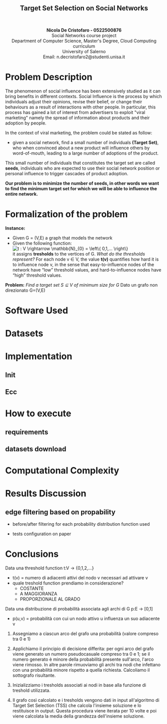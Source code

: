 <p align="center">
  <h2 align="center">Target Set Selection on Social Networks</h2>
    <br>
  <p align="center">
    <b>Nicola De Cristofaro - 0522500876</b><br>
    Social Networks course project <br>
	  Department of Computer Science, Master's Degree, Cloud Computing curriculum <br>
	  University of Salerno <br>
    Email: n.decristofaro2@studenti.unisa.it  
  </p>
</p>

# Problem Description
The phenomenon of social influence has been extensively studied as it can bring benefits in different contexts. Social Influence is the process by which individuals adjust their opinions, revise their belief, or change their behaviours as a result of interactions with other people. In particular, this process has gained a lot of interest from advertisers to exploit "viral marketing" namely the spread of information about products and their adoption by people.

In the context of viral marketing, the problem could be stated as follow: 
- given a social network, find a small number of individuals **(Target Set)**, who when convinced about a new product will influence others by word-of-mouth, leading to a large number of adoptions of the product.

This small number of individuals that constitutes the target set are called **seeds**, individuals who are expected to use their social network position or personal influence to trigger cascades of product adoption.

**Our problem is to minimize the number of seeds, in other words we want to find the minimum target set for which we will be able to influence the entire network.**

# Formalization of the problem
**Instance:**
- Given G = (V,E) a graph that models the network
- Given the following function: <br>
    <img src="https://latex.codecogs.com/svg.image?t&space;:&space;V&space;\rightarrow&space;\mathbb{N}_{0}&space;=&space;\left\{&space;0,1,...&space;\right\}" title="t : V \rightarrow \mathbb{N}_{0} = \left\{ 0,1,... \right\}" /><br>
   it assigns **tresholds** to the vertices of G. *What do the thresholds represent?* For each node v ∈ V, the value **t(v)** quantifies how hard it is to influence node v, in the sense that easy-to-influence nodes of the network have “low” threshold values, and hard-to-influence nodes have “high” threshold values.

**Problem:**
*Find a target set S ⊆ V of minimum size for G*
Dato un grafo non direzionato G=(V,E)

# Software Used


# Datasets


# Implementation

## Init

## Ecc

# How to execute

## requirements

## datasets download

# Computational Complexity

# Results Discussion

## edge filtering based on propability
- before/after filtering for each probability distribution function used

- tests configuration on paper

# Conclusions


Data una threshold function t:V -> {0,1,2,…}
- t(v) = numero di adiacenti attivi del nodo v necessari ad attivare v
- quale treshold function prendiamo in considerazione?
    - COSTANTE
    - A MAGGIORANZA
    - PROPORZIONALE AL GRADO


Data una distribuzione di probabilità associata agli archi di G p:E -> [0,1]
- p(u,v) = probabilità con cui un nodo attivo u influenza un suo adiacente v


1. Assegniamo a ciascun arco del grafo una probabilità (valore compreso tra 0 e 1)

2. Applichiamo il principio di decisione differita: per ogni arco del grafo viene generato un numero pseudocasuale compreso tra 0 e 1; se il numero generato è minore della probabilità presente sull'arco, l'arco viene rimosso. In altre parole rimuoviamo gli archi tra nodi che infettano con una probabilità minore rispetto a quella richiesta. Calcoliamo il sottografo risultante.

3. Inizializziamo i tresholds associati ai nodi in base alla funzione di treshold utilizzata.

4. Il grafo così calcolato e i tresholds vengono dati in input all'algoritmo di Target Set Selection (TSS) che calcola l'insieme soluzione e lo restituisce in output. Questa procedura viene iterata per 10 volte e poi viene calcolata la media della grandezza dell'insieme soluzione.